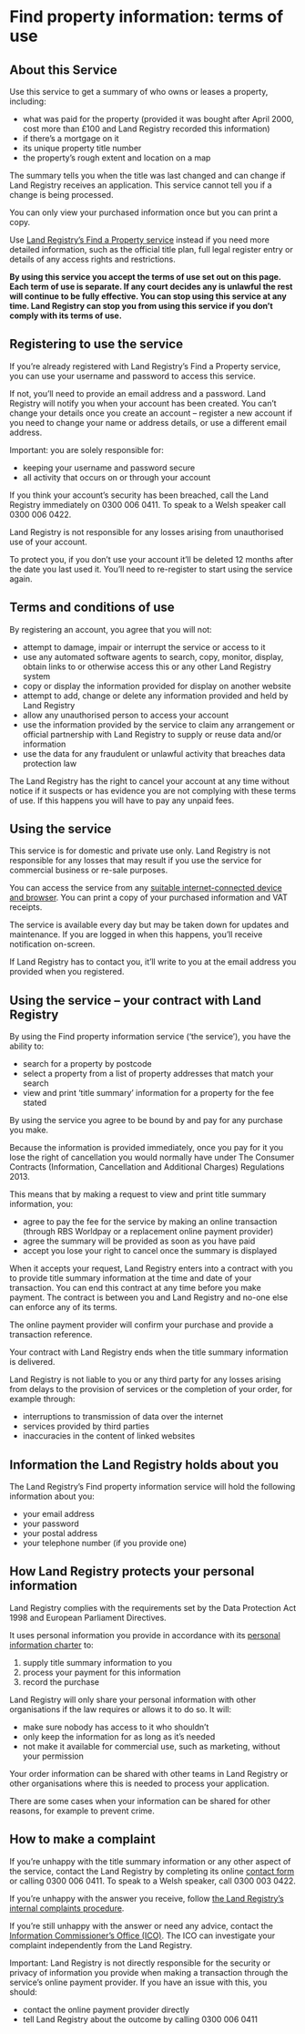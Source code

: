 # Find property information: terms of use

## About this Service

Use this service to get a summary of who owns or leases a property, including:

* what was paid for the property (provided it was bought after April 2000, cost more than £100 and Land Registry recorded this information)
* if there’s a mortgage on it
* its unique property title number
* the property’s rough extent and location on a map

The summary tells you when the title was last changed and can change if Land Registry receives an application. This service cannot tell you if a change is being processed.

You can only view your purchased information once but you can print a copy.

Use [Land Registry’s Find a Property service](https://eservices.landregistry.gov.uk/wps/portal/Property_Search) instead if you need more detailed information, such as the official title plan, full legal register entry or details of any access rights and restrictions.

**By using this service you accept the terms of use set out on this page. Each term of use is separate. If any court decides any is unlawful the rest will continue to be fully effective. You can stop using this service at any time. Land Registry can stop you from using this service if you don’t comply with its terms of use.**

## Registering to use the service

If you’re already registered with Land Registry’s Find a Property service, you can use your username and password to access this service.

If not, you’ll need to provide an email address and a password. Land Registry will notify you when your account has been created. You can’t change your details once you create an account – register a new account if you need to change your name or address details, or use a different email address.

Important: you are solely responsible for:
* keeping your username and password secure
* all activity that occurs on or through your account

If you think your account’s security has been breached, call the Land Registry immediately on 0300 006 0411. To speak to a Welsh speaker call 0300 006 0422.

Land Registry is not responsible for any losses arising from unauthorised use of your account.  

To protect you, if you don’t use your account it’ll be deleted 12 months after the date you last used it. You’ll need to re-register to start using the service again.

## Terms and conditions of use

By registering an account, you agree that you will not:  
* attempt to damage, impair or interrupt the service or access to it
* use any automated software agents to search, copy, monitor, display, obtain links to or otherwise access this or any other Land Registry system
* copy or display the information provided for display on another website
* attempt to add, change or delete any information provided and held by Land Registry
* allow any unauthorised person to access your account
* use the information provided by the service to claim any arrangement or official partnership with Land Registry to supply or reuse data and/or information
* use the data for any fraudulent or unlawful activity that breaches data protection law

The Land Registry has the right to cancel your account at any time without notice if it suspects or has evidence you are not complying with these terms of use. If this happens you will have to pay any unpaid fees.

## Using the service

This service is for domestic and private use only. Land Registry is not responsible for any losses that may result if you use the service for commercial business or re-sale purposes.

You can access the service from any [suitable internet-connected device and browser](https://www.gov.uk/service-manual/technology/designing-for-different-browsers-and-devices#browsers-to-test-in). You can print a copy of your purchased information and VAT receipts.

The service is available every day but may be taken down for updates and maintenance. If you are logged in when this happens, you’ll receive notification on-screen.

If Land Registry has to contact you, it’ll write to you at the email address you provided when you registered.

## Using the service – your contract with Land Registry

By using the Find property information service (‘the service’), you have the ability to:
* search for a property by postcode
* select a property from a list of property addresses that match your search
* view and print ‘title summary’ information for a property for the fee stated

By using the service you agree to be bound by and pay for any purchase you make.

Because the information is provided immediately, once you pay for it you lose the right of cancellation you would normally have under The Consumer Contracts (Information, Cancellation and Additional Charges) Regulations 2013.

This means that by making a request to view and print title summary information, you:
* agree to pay the fee for the service by making an online transaction (through RBS Worldpay or a replacement online payment provider)
* agree the summary will be provided as soon as you have paid
* accept you lose your right to cancel once the summary is displayed

When it accepts your request, Land Registry enters into a contract with you to provide title summary information at the time and date of your transaction. You can end this contract at any time before you make payment. The contract is between you and Land Registry and no-one else can enforce any of its terms.

The online payment provider will confirm your purchase and provide a transaction reference.

Your contract with Land Registry ends when the title summary information is delivered.

Land Registry is not liable to you or any third party for any losses arising from delays to the provision of services or the completion of your order, for example through:
* interruptions to transmission of data over the internet
* services provided by third parties
* inaccuracies in the content of linked websites

## Information the Land Registry holds about you

The Land Registry’s Find property information service will hold the following information about you:
* your email address
* your password
* your postal address
* your telephone number (if you provide one)

## How Land Registry protects your personal information

Land Registry complies with the requirements set by the Data Protection Act 1998 and European Parliament Directives.

It uses personal information you provide in accordance with its [personal information charter](https://www.gov.uk/government/organisations/land-registry/about/personal-information-charter) to:
1. supply title summary information to you
2. process your payment for this information
3. record the purchase

Land Registry will only share your personal information with other organisations if the law requires or allows it to do so. It will:
* make sure nobody has access to it who shouldn’t
* only keep the information for as long as it’s needed
* not make it available for commercial use, such as marketing, without your permission

Your order information can be shared with other teams in Land Registry or other organisations where this is needed to process your application.

There are some cases when your information can be shared for other reasons, for example to prevent crime.

## How to make a complaint

If you’re unhappy with the title summary information or any other aspect of the service, contact the Land Registry by completing its online [contact form](https://landregistry.custhelp.com/app/contactus_general/) or calling 0300 006 0411. To speak to a Welsh speaker, call 0300 003 0422.

If you’re unhappy with the answer you receive, follow [the Land Registry’s internal complaints procedure](https://www.gov.uk/government/organisations/land-registry/about/complaints-procedure).

If you’re still unhappy with the answer or need any advice, contact the [Information Commissioner’s Office (ICO)](https://ico.org.uk/concerns/getting/). The ICO can investigate your complaint independently from the Land Registry.

Important: Land Registry is not directly responsible for the security or privacy of information you provide when making a transaction through the service’s online payment provider. If you have an issue with this, you should:
* contact the online payment provider directly
* tell Land Registry about the outcome by calling 0300 006 0411